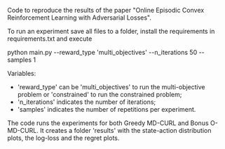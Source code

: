 Code to reproduce the results of the paper "Online Episodic Convex Reinforcement Learning with Adversarial Losses".

To run an experiment save all files to a folder, install the requirements in requirements.txt and execute

python main.py --reward_type 'multi_objectives' --n_iterations 50 --samples 1

Variables:
- 'reward_type' can be 'multi_objectives' to run the multi-objective problem or 'constrained' to run the constrained problem;
- 'n_iterations' indicates the number of iterations;
- 'samples' indicates the number of repetitions per experiment.

The code runs the experiments for both Greedy MD-CURL and Bonus O-MD-CURL. It creates a folder 'results' with the state-action distribution plots, the log-loss and the regret plots.
